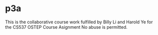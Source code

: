 # p3a
This is the collaborative course work fulfilled by Billy Li and Harold Ye for the CS537 OSTEP Course Asignment
No abuse is permitted.
